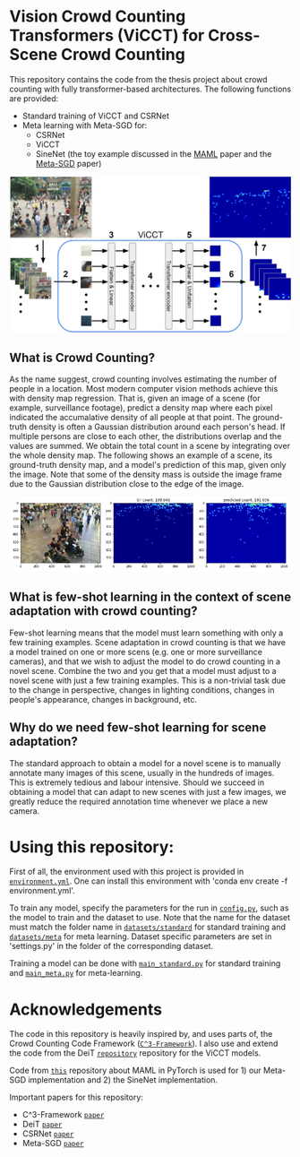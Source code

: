 # Vision Crowd Counting Transformers (ViCCT) for Cross-Scene Crowd Counting
This repository contains the code from the thesis project about crowd counting with fully transformer-based architectures. The following functions are provided:


* Standard training of ViCCT and CSRNet
* Meta learning with Meta-SGD for:
  *  CSRNet
  *  ViCCT
  *  SineNet (the toy example discussed in the [MAML](https://arxiv.org/abs/1703.03400) paper and the [Meta-SGD](https://arxiv.org/abs/1707.09835) paper)


![Example of density map regression](./misc/example_images/ViCCT_architecture.jpg?raw=true "ViCCT architecture")


## What is Crowd Counting?
As the name suggest, crowd counting involves estimating the number of people in a location. Most modern computer vision methods achieve this with density map regression. That is, given an image of a scene (for example, surveillance footage), predict a density map where each pixel indicated the accumalative density of all people at that point. The ground-truth density is often a Gaussian distribution around each person's head. If multiple persons are close to each other, the distributions overlap and the values are summed. We obtain the total count in a scene by integrating over the whole density map. The following shows an example of a scene, its ground-truth density map, and a model's prediction of this map, given only the image. Note that some of the density mass is outside the image frame due to the Gaussian distribution close to the edge of the image.

![Example of density map regression](./misc/example_images/density_example.jpg?raw=true "Example of density map regression")

## What is few-shot learning in the context of scene adaptation with crowd counting?
Few-shot learning means that the model must learn something with only a few training examples. Scene adaptation in crowd counting is that we have a model trained on one or more scens (e.g. one or more surveillance cameras), and that we wish to adjust the model to do crowd counting in a novel scene. Combine the two and you get that a model must adjust to a novel scene with just a few training examples. This is a non-trivial task due to the change in perspective, changes in lighting conditions, changes in people's appearance, changes in background, etc.


## Why do we need few-shot learning for scene adaptation?
The standard approach to obtain a model for a novel scene is to manually annotate many images of this scene, usually in the hundreds of images. This is extremely tedious and labour intensive. Should we succeed in obtaining a model that can adapt to new scenes with just a few images, we greatly reduce the required annotation time whenever we place a new camera.


# Using this repository:
First of all, the environment used with this project is provided in [`environment.yml`](./environment.yml). One can install this environment with 'conda env create -f environment.yml'.


To train any model, specify the parameters for the run in [`config.py`](./config.py), such as the model to train and the dataset to use. Note that the name for the dataset must match the folder name in [`datasets/standard`](./datasets/standard) for standard training and [`datasets/meta`](./datasets/meta) for meta learning. Dataset specific parameters are set in 'settings.py' in the folder of the corresponding dataset.

Training a model can be done with [`main_standard.py`](./main_standard.py) for standard training and [`main_meta.py`](./main_meta.py) for meta-learning.


# Acknowledgements

The code in this repository is heavily inspired by, and uses parts of, the Crowd Counting Code Framework ([`C^3-Framework`](https://github.com/gjy3035/C-3-Framework)). I also use and extend the code from the DeiT [`repository`](https://github.com/facebookresearch/deit) repository for the ViCCT models.

Code from [`this`](https://github.com/infinitemugen/MAML-Pytorch) repository about MAML in PyTorch is used for 1) our Meta-SGD implementation and 2) the SineNet implementation.



Important papers for this repository:
 - C^3-Framework [`paper`](https://arxiv.org/abs/1907.02724)
 - DeiT [`paper`](https://arxiv.org/abs/2012.12877)
 - CSRNet [`paper`](https://arxiv.org/abs/1802.10062)
 - Meta-SGD [`paper`](https://arxiv.org/abs/1707.09835)

